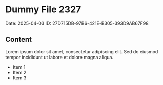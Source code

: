 # Dummy File 2327

Date: 2025-04-03
ID: 27D715DB-97B6-421E-B305-393D9AB67F98

## Content

Lorem ipsum dolor sit amet, consectetur adipiscing elit.
Sed do eiusmod tempor incididunt ut labore et dolore magna aliqua.

* Item 1
* Item 2
* Item 3

